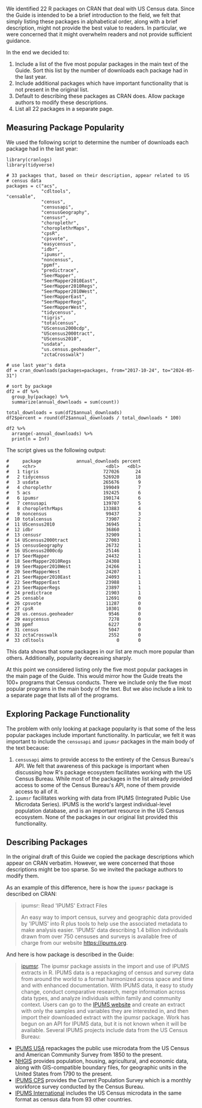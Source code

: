 We identified 22 R packages on CRAN that deal with US Census data. Since the
Guide is intended to be a brief introduction to the field, we felt that simply
listing these packages in alphabetical order, along with a brief description, might not provide the best value to readers. In particular, we were concerned that it might overwhelm readers and not provide sufficient guidance.

In the end we decided to:

1. Include a list of the five most popular packages in the main text of the Guide. Sort this list by the number of downloads each package had in the last year.
1. Include additional packages which have important functionality that is not present in the original list.
1. Default to describing these packages as CRAN does. Allow package authors to modify these descriptions.
1. List all 22 packages in a separate page.

## Measuring Package Popularity

We used the following script to determine the number of downloads each package had in the last year:

```
library(cranlogs)
library(tidyverse)

# 33 packages that, based on their description, appear related to US
# census data
packages = c("acs",
             "cdltools",
"censable",
             "census",
             "censusapi",
             "censusGeography",
             "censusr",
             "choroplethr",
             "choroplethrMaps",
             "cpsR",
             "cpsvote",
             "easycensus",
             "idbr",
             "ipumsr",
             "noncensus",
             "ppmf",
             "predictrace",
             "SeerMapper",
             "SeerMapper2010East",
             "SeerMapper2010Regs",
             "SeerMapper2010West",
             "SeerMapperEast",
             "SeerMapperRegs",
             "SeerMapperWest",
             "tidycensus",
             "tigris",
             "totalcensus",
             "UScensus2000cdp",
             "UScensus2000tract",
             "UScensus2010",
             "usdata",
             "us.census.geoheader",
             "zctaCrosswalk")

# use last year's data
df = cran_downloads(packages=packages, from="2017-10-24", to="2024-05-31")

# sort by package
df2 = df %>%
  group_by(package) %>%
  summarize(annual_downloads = sum(count))

total_downloads = sum(df2$annual_downloads)
df2$percent = round(df2$annual_downloads / total_downloads * 100)

df2 %>%
  arrange(-annual_downloads) %>%
  print(n = Inf)
```

The script gives us the following output:
```
#     package             annual_downloads percent
#     <chr>                          <dbl>   <dbl>
#   1 tigris                        727026      24
#   2 tidycensus                    526920      18
#   3 usdata                        265676       9
#   4 choroplethr                   199049       7
#   5 acs                           192425       6
#   6 ipumsr                        190174       6
#   7 censusapi                     139707       5
#   8 choroplethrMaps               133883       4
#   9 noncensus                      99437       3
#  10 totalcensus                    73907       2
#  11 UScensus2010                   36945       1
#  12 idbr                           36860       1
#  13 censusr                        32909       1
#  14 UScensus2000tract              27003       1
#  15 censusGeography                26732       1
#  16 UScensus2000cdp                25146       1
#  17 SeerMapper                     24432       1
#  18 SeerMapper2010Regs             24308       1
#  19 SeerMapper2010West             24266       1
#  20 SeerMapperWest                 24207       1
#  21 SeerMapper2010East             24093       1
#  22 SeerMapperEast                 23988       1
#  23 SeerMapperRegs                 23897       1
#  24 predictrace                    21903       1
#  25 censable                       12691       0
#  26 cpsvote                        11287       0
#  27 cpsR                           10301       0
#  28 us.census.geoheader             9546       0
#  29 easycensus                      7278       0
#  30 ppmf                            6227       0
#  31 census                          5047       0
#  32 zctaCrosswalk                   2552       0
#  33 cdltools                           0       0
```

This data shows that some packages in our list are much more popular than others. Additionally, popularity decreasing sharply.

At this point we considered listing only the five most popular packages
in the main page of the Guide. This would
mirror how the Guide treats the 100+ programs that Census conducts. There we
include only the five most popular programs in the main body of the text. But we also include a link to a separate page that lists all of the programs.

## Exploring Package Functionality

The problem with only looking at package popularity is that some of the less popular packages include important functionality. In particular, we felt it was important to include the `censusapi` and `ipumsr` packages in the main body of the text because:

1. `censusapi` aims to provide access to the entirety of the Census Bureau's API. We felt that awareness of this package is important when discussing how R's package ecosystem facilitates working with the US Census Bureau. While most of the packages in the list already provided access to some of the Census Bureau's API, none of them provide access to all of it.
2. `ipumsr` facilitates working with data from IPUMS (Integrated Public Use Microdata Series). IPUMS is the world's largest individual-level population database, and is an important resource in the US Census ecosystem. None of the packages in our original list provided this functionality.

## Describing Packages

In the original draft of this Guide we copied the package descriptions which appear on CRAN verbatim. However, we were concerned that those descriptions might be too sparse. So we invited the package authors to modify them.

As an example of this difference, here is how the `ipumsr` package is
described on CRAN:

> ipumsr: Read 'IPUMS' Extract Files    
>        
> An easy way to import census, survey and geographic data provided by 'IPUMS' into R plus tools to help use the associated metadata to make analysis easier. 'IPUMS' data describing 1.4 billion individuals drawn from over 750 censuses and surveys is available free of charge from our website <https://ipums.org>.

And here is how package is described in the Guide:

> [ipumsr](https://cran.r-project.org/web/packages/ipumsr/index.html). The ipumsr package assists in the import and use of IPUMS extracts in R. IPUMS
data is a repackaging of census and survey data from around the world to a
format harmonized across space and time and with enhanced
documentation. With IPUMS data, it easy to study change, conduct comparative
research, merge information across data types, and analyze individuals within
family and community context. Users can go to the
[IPUMS website](https://usa.ipums.org) and create an extract with only the
samples and variables they are interested in, and then import their downloaded
extract with the ipumsr package. Work has begun on an API for IPUMS data, but
it is not known when it will be available.
>    Several IPUMS projects include data from the US Census Bureau:
- [IPUMS USA](https://usa.ipums.org) repackages the public use microdata from the US Census and American Community Survey from 1850 to the present.
- [NHGIS](https://nhgis.org) provides population, housing, agricultural, and economic data, along with GIS-compatible boundary files, for geographic units in the United States from 1790 to the present.
- [IPUMS CPS](https://cps.ipums.org) provides the Current Population Survey
which is a monthly workforce survey conducted by the Census Bureau.
- [IPUMS International](https://international.ipums.org) includes the US Census microdata in the same format as census data from 93 other countries.
